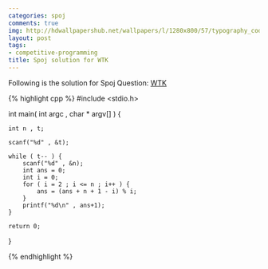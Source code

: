 ```yaml
---
categories: spoj
comments: true
img: http://hdwallpapershub.net/wallpapers/l/1280x800/57/typography_code_javascript_black_background_programmer_syntax_1280x800_56614.jpg
layout: post
tags:
- competitive-programming
title: Spoj solution for WTK
---
```


Following is the solution for Spoj Question: [WTK](http://www.spoj.com/problems/WTK/)

{% highlight cpp %}
#include <stdio.h>

int main( int argc , char * argv[] ) {

	int n , t;

	scanf("%d" , &t);

	while ( t-- ) {
		scanf("%d" , &n);
		int ans = 0;
		int i = 0;
		for ( i = 2 ; i <= n ; i++ ) {
			ans = (ans + n + 1 - i) % i;
		}
		printf("%d\n" , ans+1);
	}

	return 0;
}

{% endhighlight %}